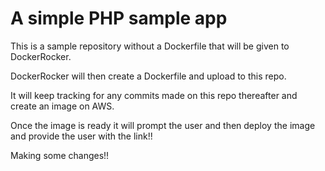# A simple PHP sample app
This is a sample repository without a Dockerfile that will be given to DockerRocker.

DockerRocker will then create a Dockerfile and upload to this repo.

It will keep tracking for any commits made on this repo thereafter and create an image on AWS.

Once the image is ready it will prompt the user and then deploy the image and provide the user with the link!!

Making some changes!!
